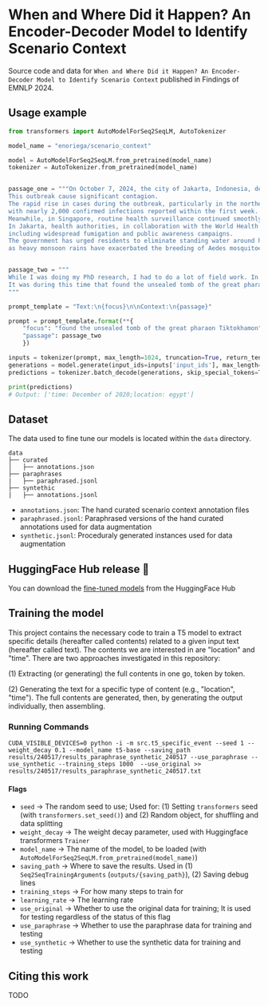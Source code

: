 # When and Where Did it Happen? An Encoder-Decoder Model to Identify Scenario Context
Source code and data for `When and Where Did it Happen? An Encoder-Decoder Model to Identify Scenario Context` published in Findings of EMNLP 2024.

## Usage example
```python
from transformers import AutoModelForSeq2SeqLM, AutoTokenizer

model_name = "enoriega/scenario_context"

model = AutoModelForSeq2SeqLM.from_pretrained(model_name)
tokenizer = AutoTokenizer.from_pretrained(model_name)


passage_one = """On October 7, 2024, the city of Jakarta, Indonesia, declared a public health emergency following a sudden outbreak of dengue fever.
This outbreak cause significant contagion.
The rapid rise in cases during the outbreak, particularly in the northern and western districts, overwhelmed local hospitals and clinics,
with nearly 2,000 confirmed infections reported within the first week. 
Meanwhile, in Singapore, routine health surveillance continued smoothly despite concerns about regional disease spread.
In Jakarta, health authorities, in collaboration with the World Health Organization, initiated emergency vector control measures,
including widespread fumigation and public awareness campaigns. 
The government has urged residents to eliminate standing water around homes and public spaces,
as heavy monsoon rains have exacerbated the breeding of Aedes mosquitoes, the primary carriers of the virus.""".strip()


passage_two = """
While I was doing my PhD research, I had to do a lot of field work. In December of 2020, I traveled to egypt to conduct my last excavation. 
It was during this time that found the unsealed tomb of the great pharaon Tiktokhamon. In contrast, during my time in London the prior year, I wasn' able to do a lot of progress.
"""

prompt_template = "Text:\n{focus}\n\nContext:\n{passage}"

prompt = prompt_template.format(**{
	"focus": "found the unsealed tomb of the great pharaon Tiktokhamon",
	"passage": passage_two
	})

inputs = tokenizer(prompt, max_length=1024, truncation=True, return_tensors="pt")
generations = model.generate(input_ids=inputs['input_ids'], max_length=50)
predictions = tokenizer.batch_decode(generations, skip_special_tokens=True)

print(predictions)
# Output: ['time: December of 2020;location: egypt']
```
## Dataset
The data used to fine tune our models is located within the `data` directory.
```
data
├── curated
│   ├── annotations.json
├── paraphrases
|   ├── paraphrased.jsonl
├── syntethic
|   ├── annotations.jsonl
```
- `annotations.json`: The hand curated scenario context annotation files
- `paraphrased.jsonl`: Paraphrased versions of the hand curated annotations used for data augmentation
- `synthetic.jsonl`:  Proceduraly generated instances used for data augmentation

## HuggingFace Hub release 🤗
You can download the [fine-tuned models](https://huggingface.co/enoriega/scenario_context) from the HuggingFace Hub

## Training the model
This project contains the necessary code to train a T5 model to extract specific details (hereafter called contents) related to a given input text (hereafter called text).
The contents we are interested in are "location" and "time". 
There are two approaches investigated in this repository:

(1) Extracting (or generating) the full contents in one go, token by token.

(2) Generating the text for a specific type of content (e.g., "location", "time"). The full contents are generated, then, by generating the output individually, then assembling.


### Running Commands

```
CUDA_VISIBLE_DEVICES=0 python -i -m src.t5_specific_event --seed 1 --weight_decay 0.1 --model_name t5-base --saving_path results/240517/results_paraphrase_synthetic_240517 --use_paraphrase --use_synthetic --training_steps 1000  --use_original >> results/240517/results_paraphrase_synthetic_240517.txt
```

#### Flags
- `seed` -> The random seed to use; Used for: (1) Setting `transformers` seed (with `transformers.set_seed()`) and (2) Random object, for shuffling and data splitting
- `weight_decay` -> The weight decay parameter, used with Huggingface transformers `Trainer`
- `model_name` -> The name of the model, to be loaded (with `AutoModelForSeq2SeqLM.from_pretrained(model_name)`)
- `saving_path` -> Where to save the results. Used in (1) `Seq2SeqTrainingArguments` (`outputs/{saving_path}`), (2) Saving debug lines
- `training_steps` -> For how many steps to train for
- `learning_rate` -> The learning rate
- `use_original` -> Whether to use the original data for training; It is used for testing regardless of the status of this flag
- `use_paraphrase` -> Whether to use the paraphrase data for training and testing
- `use_synthetic` -> Whether to use the synthetic data for training and testing

## Citing this work
TODO
